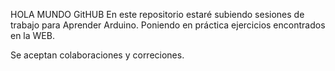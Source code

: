 HOLA MUNDO GitHUB
En este repositorio estaré subiendo sesiones de trabajo para Aprender Arduino.
Poniendo en práctica ejercicios encontrados en la WEB.

Se aceptan colaboraciones y correciones.
